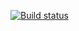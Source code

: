 [![Build status](https://ci.appveyor.com/api/projects/status/mc3y5w9hss5b9srp?svg=true)](https://ci.appveyor.com/project/Cossmoz61571/carddeliverypatterns-1)
